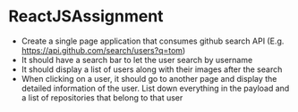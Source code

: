 # ReactJSAssignment

- Create a single page application that consumes github search API (E.g. https://api.github.com/search/users?q=tom)
- It should have a search bar to let the user search by username
- It should display a list of users along with their images after the search
- When clicking on a user, it should go to another page and display the detailed information of the user. 
List down everything in the payload and a list of repositories that belong to that user

